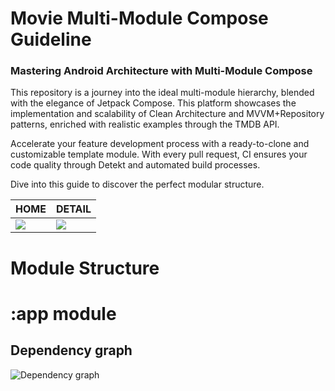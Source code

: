 # Movie Multi-Module Compose Guideline

### Mastering Android Architecture with Multi-Module Compose

This repository is a journey into the ideal multi-module hierarchy, blended with the elegance of Jetpack Compose. This platform showcases the implementation and scalability of Clean Architecture and MVVM+Repository patterns, enriched with realistic examples through the TMDB API.

Accelerate your feature development process with a ready-to-clone and customizable template module. With every pull request, CI ensures your code quality through Detekt and automated build processes.

Dive into this guide to discover the perfect modular structure.


| HOME                                                                                                       | DETAIL                                                                                                       |
|------------------------------------------------------------------------------------------------------------|--------------------------------------------------------------------------------------------------------------|
| <img src="https://github.com/ubuntuyiw/MultiModReelCompose/blob/develop/docs/images/screenshot/home.png"/> | <img src="https://github.com/ubuntuyiw/MultiModReelCompose/blob/develop/docs/images/screenshot/detail.png"/> |


# Module Structure

# :app module
## Dependency graph
![Dependency graph](../docs/images/graphs/dep_graph_app.svg)
